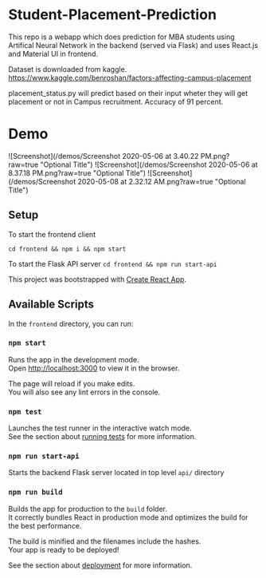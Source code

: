 # Student-Placement-Prediction

This repo is a webapp which does prediction for MBA students using Artifical Neural Network in the backend (served via Flask) and uses React.js and Material UI in frontend.

Dataset is downloaded from kaggle.
https://www.kaggle.com/benroshan/factors-affecting-campus-placement

placement_status.py will predict based on their input wheter they will get placement or not in Campus recruitment.
Accuracy of 91 percent.

# Demo

![Screenshot](/demos/Screenshot 2020-05-06 at 3.40.22 PM.png?raw=true "Optional Title")
![Screenshot](/demos/Screenshot 2020-05-06 at 8.37.18 PM.png?raw=true "Optional Title")
![Screenshot](/demos/Screenshot 2020-05-08 at 2.32.12 AM.png?raw=true "Optional Title")

## Setup

To start the frontend client

`cd frontend && npm i && npm start`

To start the Flask API server
`cd frontend && npm run start-api`

This project was bootstrapped with [Create React App](https://github.com/facebook/create-react-app).

## Available Scripts

In the `frontend` directory, you can run:

### `npm start`

Runs the app in the development mode.<br />
Open [http://localhost:3000](http://localhost:3000) to view it in the browser.

The page will reload if you make edits.<br />
You will also see any lint errors in the console.

### `npm test`

Launches the test runner in the interactive watch mode.<br />
See the section about [running tests](https://facebook.github.io/create-react-app/docs/running-tests) for more information.

### `npm run start-api`

Starts the backend Flask server located in top level `api/` directory

### `npm run build`

Builds the app for production to the `build` folder.<br />
It correctly bundles React in production mode and optimizes the build for the best performance.

The build is minified and the filenames include the hashes.<br />
Your app is ready to be deployed!

See the section about [deployment](https://facebook.github.io/create-react-app/docs/deployment) for more information.
